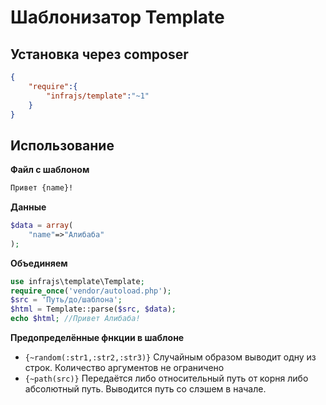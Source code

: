 # Шаблонизатор Template

## Установка через composer

```json
{
	"require":{
		"infrajs/template":"~1"
	}
}
```

## Использование

**Файл с шаблоном**

```html
Привет {name}!
```

**Данные**

```php
$data = array(
	"name"=>"Алибаба"
);
```

**Объединяем**

```php
use infrajs\template\Template;
require_once('vendor/autoload.php');
$src = 'Путь/до/шаблона';
$html = Template::parse($src, $data);
echo $html; //Привет Алибаба!
```
**Предопределённые фнкции в шаблоне**

- ```{~random(:str1,:str2,:str3)}``` Случайным образом выводит одну из строк. Количество аргументов не ограничено
- ```{~path(src)}``` Передаётся либо относительный путь от корня либо абсолютный путь. Выводится путь со слэшем в начале.